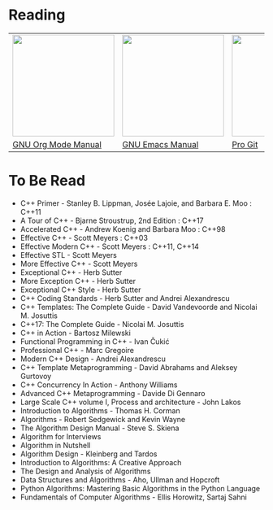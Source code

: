 
# Reading

|   |  | |
| ------------- | ------------- | ------------ |
| <img src="https://images-na.ssl-images-amazon.com/images/I/61zhbQP0NNL.jpg" width=200 />  | <img src="https://images-na.ssl-images-amazon.com/images/I/81c6f0G6u3L.jpg" width=200 /> | <img src="https://images-na.ssl-images-amazon.com/images/I/41T016FtLVL.jpg" width=200 /> |
| <a href="https://www.amazon.com/Org-Mode-9-1-Reference-Manual/dp/1680921657">GNU Org Mode Manual</a> | <a href="https://www.amazon.com/GNU-Emacs-24-5-Reference-Manual/dp/9888381954">GNU Emacs Manual</a> | <a href="https://www.amazon.com/Pro-Git-Chacon-Scott-November/dp/B00RWPGRSA">Pro Git</a> |


# To Be Read
- C++ Primer - Stanley B. Lippman, Josée Lajoie, and Barbara E. Moo : C++11
- A Tour of C++ - Bjarne Stroustrup, 2nd Edition : C++17
- Accelerated C++ - Andrew Koenig and Barbara Moo : C++98
- Effective C++ - Scott Meyers : C++03
- Effective Modern C++ - Scott Meyers : C++11, C++14
- Effective STL - Scott Meyers
- More Effective C++ - Scott Meyers
- Exceptional C++ - Herb Sutter
- More Exception C++ - Herb Sutter
- Exceptional C++ Style - Herb Sutter
- C++ Coding Standards - Herb Sutter and Andrei Alexandrescu
- C++ Templates: The Complete Guide - David Vandevoorde and Nicolai M. Josuttis
- C++17: The Complete Guide - Nicolai M. Josuttis
- C++ in Action - Bartosz Milewski
- Functional Programming in C++ - Ivan Čukić
- Professional C++ - Marc Gregoire
- Modern C++ Design - Andrei Alexandrescu
- C++ Template Metaprogramming - David Abrahams and Aleksey Gurtovoy
- C++ Concurrency In Action - Anthony Williams
- Advanced C++ Metaprogramming - Davide Di Gennaro
- Large Scale C++ volume I, Process and architecture - John Lakos
- Introduction to Algorithms - Thomas H. Corman
- Algorithms - Robert Sedgewick and Kevin Wayne
- The Algorithm Design Manual - Steve S. Skiena
- Algorithm for Interviews
- Algorithm in Nutshell
- Algorithm Design - Kleinberg and Tardos
- Introduction to Algorithms: A Creative Approach
- The Design and Analysis of Algorithms
- Data Structures and Algorithms - Aho, Ullman and Hopcroft
- Python Algorithms: Mastering Basic Algorithms in the Python Language
- Fundamentals of Computer Algorithms - Ellis Horowitz, Sartaj Sahni
